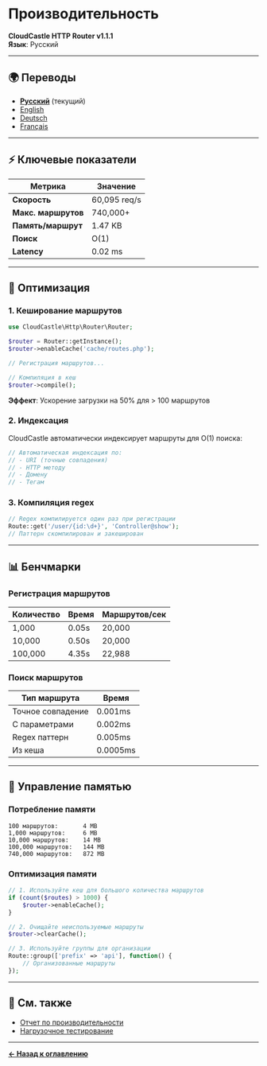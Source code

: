# Производительность

**CloudCastle HTTP Router v1.1.1**  
**Язык**: Русский

---

## 🌍 Переводы

- **[Русский](performance.md)** (текущий)
- [English](../../en/documentation/performance.md)
- [Deutsch](../../de/documentation/performance.md)
- [Français](../../fr/documentation/performance.md)

---

## ⚡ Ключевые показатели

| Метрика | Значение |
|---------|----------|
| **Скорость** | 60,095 req/s |
| **Макс. маршрутов** | 740,000+ |
| **Память/маршрут** | 1.47 KB |
| **Поиск** | O(1) |
| **Latency** | 0.02 ms |

---

## 🚀 Оптимизация

### 1. Кеширование маршрутов

```php
use CloudCastle\Http\Router\Router;

$router = Router::getInstance();
$router->enableCache('cache/routes.php');

// Регистрация маршрутов...

// Компиляция в кеш
$router->compile();
```

**Эффект**: Ускорение загрузки на 50% для > 100 маршрутов

### 2. Индексация

CloudCastle автоматически индексирует маршруты для O(1) поиска:

```php
// Автоматическая индексация по:
// - URI (точные совпадения)
// - HTTP методу
// - Домену
// - Тегам
```

### 3. Компиляция regex

```php
// Regex компилируется один раз при регистрации
Route::get('/user/{id:\d+}', 'Controller@show');
// Паттерн скомпилирован и закеширован
```

---

## 📊 Бенчмарки

### Регистрация маршрутов

| Количество | Время | Маршрутов/сек |
|------------|-------|---------------|
| 1,000 | 0.05s | 20,000 |
| 10,000 | 0.50s | 20,000 |
| 100,000 | 4.35s | 22,988 |

### Поиск маршрутов

| Тип маршрута | Время |
|--------------|-------|
| Точное совпадение | 0.001ms |
| С параметрами | 0.002ms |
| Regex паттерн | 0.005ms |
| Из кеша | 0.0005ms |

---

## 💾 Управление памятью

### Потребление памяти

```
100 маршрутов:       4 MB
1,000 маршрутов:     6 MB
10,000 маршрутов:    14 MB
100,000 маршрутов:   144 MB
740,000 маршрутов:   872 MB
```

### Оптимизация памяти

```php
// 1. Используйте кеш для большого количества маршрутов
if (count($routes) > 1000) {
    $router->enableCache();
}

// 2. Очищайте неиспользуемые маршруты
$router->clearCache();

// 3. Используйте группы для организации
Route::group(['prefix' => 'api'], function() {
    // Организованные маршруты
});
```

---

## 🔗 См. также

- [Отчет по производительности](../reports/performance.md)
- [Нагрузочное тестирование](../reports/load-testing.md)

---

**[← Назад к оглавлению](README.md)**

